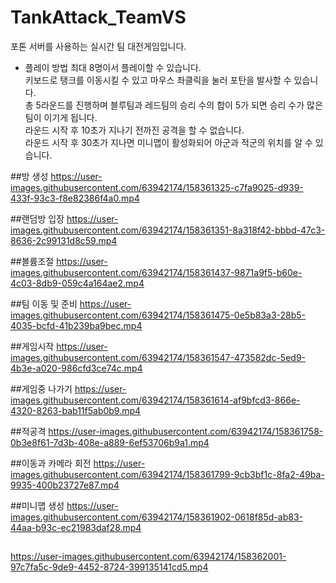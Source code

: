 # TankAttack_TeamVS
포톤 서버를 사용하는 실시간 팀 대전게임입니다.

- 플레이 방법
최대 8명이서 플레이할 수 있습니다.  
키보드로 탱크를 이동시킬 수 있고 마우스 좌클릭을 눌러 포탄을 발사할 수 있습니다.  
총 5라운드를 진행하며 블루팀과 레드팀의 승리 수의 합이 5가 되면 승리 수가 많은 팀이 이기게 됩니다.  
라운드 시작 후 10초가 지나기 전까진 공격을 할 수 없습니다.  
라운드 시작 후 30초가 지나면 미니맵이 활성화되어 아군과 적군의 위치를 알 수 있습니다.  

##방 생성
https://user-images.githubusercontent.com/63942174/158361325-c7fa9025-d939-433f-93c3-f8e82386f4a0.mp4

##랜덤방 입장
https://user-images.githubusercontent.com/63942174/158361351-8a318f42-bbbd-47c3-8636-2c99131d8c59.mp4



##볼륨조절
https://user-images.githubusercontent.com/63942174/158361437-9871a9f5-b60e-4c03-8db9-059c4a164ae2.mp4


##팀 이동 및 준비
https://user-images.githubusercontent.com/63942174/158361475-0e5b83a3-28b5-4035-bcfd-41b239ba9bec.mp4


##게임시작
https://user-images.githubusercontent.com/63942174/158361547-473582dc-5ed9-4b3e-a020-986cfd3ce74c.mp4


##게임중 나가기
https://user-images.githubusercontent.com/63942174/158361614-af9bfcd3-866e-4320-8263-bab11f5ab0b9.mp4


##적공격
https://user-images.githubusercontent.com/63942174/158361758-0b3e8f61-7d3b-408e-a889-6ef53706b9a1.mp4


##이동과 카메라 회전
https://user-images.githubusercontent.com/63942174/158361799-9cb3bf1c-8fa2-49ba-9935-400b23727e87.mp4


##미니맵 생성
https://user-images.githubusercontent.com/63942174/158361902-0618f85d-ab83-44aa-b93c-ec21983daf28.mp4


##
https://user-images.githubusercontent.com/63942174/158362001-97c7fa5c-9de9-4452-8724-399135141cd5.mp4

